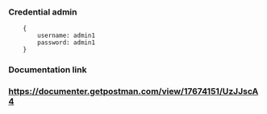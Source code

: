 ### Credential admin

```
    {
        username: admin1
        password: admin1
    }
```

### Documentation link

### https://documenter.getpostman.com/view/17674151/UzJJscA4